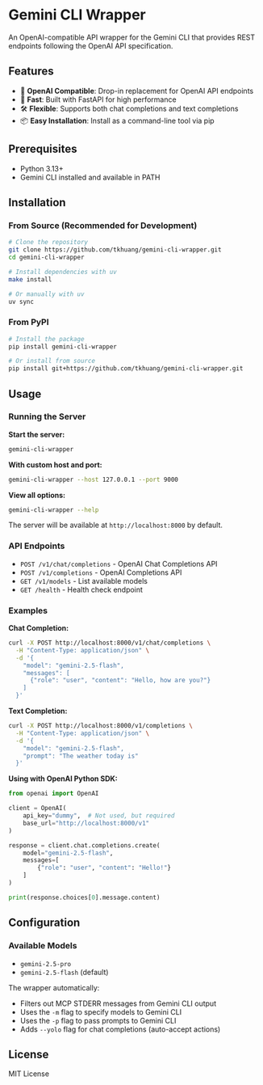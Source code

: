 # Gemini CLI Wrapper

An OpenAI-compatible API wrapper for the Gemini CLI that provides REST endpoints following the OpenAI API specification.

## Features

- 🔌 **OpenAI Compatible**: Drop-in replacement for OpenAI API endpoints
- 🚀 **Fast**: Built with FastAPI for high performance
- 🛠️ **Flexible**: Supports both chat completions and text completions
- 📦 **Easy Installation**: Install as a command-line tool via pip

## Prerequisites

- Python 3.13+
- Gemini CLI installed and available in PATH

## Installation

### From Source (Recommended for Development)

```bash
# Clone the repository
git clone https://github.com/tkhuang/gemini-cli-wrapper.git
cd gemini-cli-wrapper

# Install dependencies with uv
make install

# Or manually with uv
uv sync
```

### From PyPI

```bash
# Install the package
pip install gemini-cli-wrapper

# Or install from source
pip install git+https://github.com/tkhuang/gemini-cli-wrapper.git
```

## Usage

### Running the Server

**Start the server:**

```bash
gemini-cli-wrapper
```

**With custom host and port:**

```bash
gemini-cli-wrapper --host 127.0.0.1 --port 9000
```

**View all options:**

```bash
gemini-cli-wrapper --help
```

The server will be available at `http://localhost:8000` by default.

### API Endpoints

- `POST /v1/chat/completions` - OpenAI Chat Completions API
- `POST /v1/completions` - OpenAI Completions API
- `GET /v1/models` - List available models
- `GET /health` - Health check endpoint

### Examples

**Chat Completion:**

```bash
curl -X POST http://localhost:8000/v1/chat/completions \
  -H "Content-Type: application/json" \
  -d '{
    "model": "gemini-2.5-flash",
    "messages": [
      {"role": "user", "content": "Hello, how are you?"}
    ]
  }'
```

**Text Completion:**

```bash
curl -X POST http://localhost:8000/v1/completions \
  -H "Content-Type: application/json" \
  -d '{
    "model": "gemini-2.5-flash",
    "prompt": "The weather today is"
  }'
```

**Using with OpenAI Python SDK:**

```python
from openai import OpenAI

client = OpenAI(
    api_key="dummy",  # Not used, but required
    base_url="http://localhost:8000/v1"
)

response = client.chat.completions.create(
    model="gemini-2.5-flash",
    messages=[
        {"role": "user", "content": "Hello!"}
    ]
)

print(response.choices[0].message.content)
```

## Configuration

### Available Models

- `gemini-2.5-pro`
- `gemini-2.5-flash` (default)

The wrapper automatically:

- Filters out MCP STDERR messages from Gemini CLI output
- Uses the `-m` flag to specify models to Gemini CLI
- Uses the `-p` flag to pass prompts to Gemini CLI
- Adds `--yolo` flag for chat completions (auto-accept actions)

## License

MIT License
